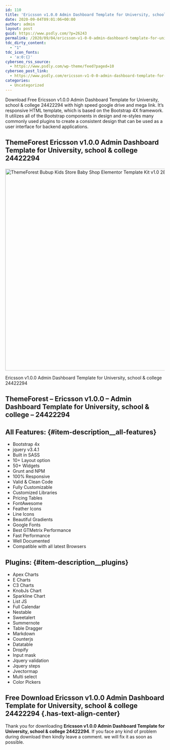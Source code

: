 ```yaml
---
id: 110
title: 'Ericsson v1.0.0 Admin Dashboard Template for University, school &#038; college 24422294'
date: 2020-09-04T09:01:06+00:00
author: admin
layout: post
guid: https://www.psdly.com/?p=26243
permalink: /2020/09/04/ericsson-v1-0-0-admin-dashboard-template-for-university-school-college-24422294/
tdc_dirty_content:
  - "1"
tdc_icon_fonts:
  - 'a:0:{}'
cyberseo_rss_source:
  - https://www.psdly.com/wp-theme/feed?paged=10
cyberseo_post_link:
  - https://www.psdly.com/ericsson-v1-0-0-admin-dashboard-template-for-university-school-college-24422294
categories:
  - Uncategorized
---
```

Download Free Ericsson v1.0.0 Admin Dashboard Template for University, school & college 24422294 with high speed google drive and mega link. It’s responsive HTML template, which is based on the Bootstrap 4X framework. It utilizes all of the Bootstrap components in design and re-styles many commonly used plugins to create a consistent design that can be used as a user interface for backend applications.

## **ThemeForest Ericsson v1.0.0 Admin Dashboard Template for University, school & college 24422294**<figure class="wp-block-image size-large is-resized">

<img loading="lazy" src="https://i2.wp.com/www.psdly.com/wp-content/uploads/2020/09/ThemeForest-Bubup-Kids-Store-Baby-Shop-Elementor-Template-Kit-v1.0-28297416-2.jpg?resize=958%2C638&ssl=1" alt="ThemeForest Bubup Kids Store Baby Shop Elementor Template Kit v1.0 28297416 2" class="wp-image-26244" width="958" height="638" srcset="https://i2.wp.com/www.psdly.com/wp-content/uploads/2020/09/ThemeForest-Bubup-Kids-Store-Baby-Shop-Elementor-Template-Kit-v1.0-28297416-2.jpg?w=590&ssl=1 590w, https://i2.wp.com/www.psdly.com/wp-content/uploads/2020/09/ThemeForest-Bubup-Kids-Store-Baby-Shop-Elementor-Template-Kit-v1.0-28297416-2.jpg?resize=300%2C200&ssl=1 300w" sizes="(max-width: 958px) 100vw, 958px" title="Ericsson v1.0.0 Admin Dashboard Template for University, school & college 24422294 2" data-recalc-dims="1" /> <figcaption>Ericsson v1.0.0 Admin Dashboard Template for University, school & college 24422294</figcaption></figure> 

## **ThemeForest – Ericsson v1.0.0 – Admin Dashboard Template for University, school & college – 24422294**

## All Features: {#item-description__all-features}

  * Bootstrap 4x
  * jquery v3.4.1
  * Built in SASS
  * 10+ Layout option
  * 50+ Widgets
  * Grunt and NPM
  * 100% Responsive
  * Valid & Clean Code
  * Fully Customizable
  * Customized Libraries
  * Pricing Tables
  * FontAwesome
  * Feather Icons
  * Line Icons
  * Beautiful Gradients
  * Google Fonts
  * Best GTMetrix Performance
  * Fast Performance
  * Well Documented
  * Compatible with all latest Browsers

## Plugins: {#item-description__plugins}

  * Apex Charts
  * E Charts
  * C3 Charts
  * KnobJs Chart
  * Sparkline Chart
  * List JS
  * Full Calendar
  * Nestable
  * Sweetalert
  * Summernote
  * Table Dragger
  * Markdown
  * Counterjs
  * Datatable
  * Dropify
  * Input mask
  * Jquery validation
  * Jquery steps
  * Jvectormap
  * Multi select
  * Color Pickers

## **Free Download Ericsson v1.0.0 Admin Dashboard Template for University, school & college 24422294** {.has-text-align-center}

Thank you for downloading&nbsp;**Ericsson v1.0.0 Admin Dashboard Template for University, school & college 24422294**. If you face any kind of problem during download then kindly leave a comment. we will fix it as soon as possible.
